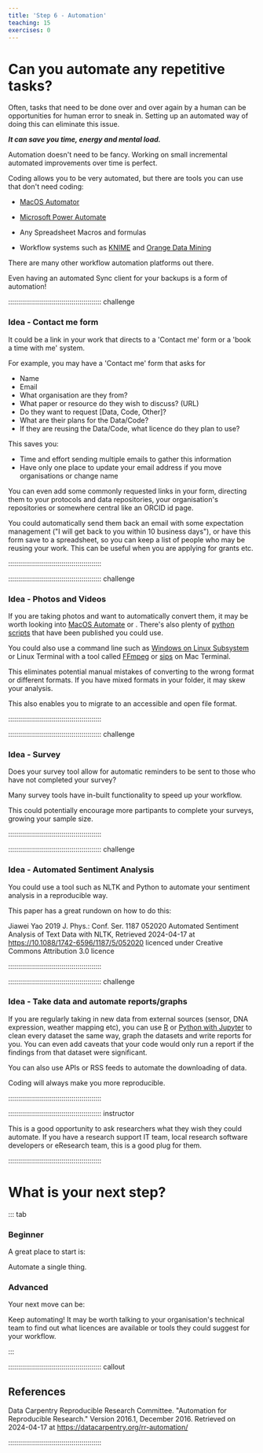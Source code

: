 ```yaml
---
title: 'Step 6 - Automation'
teaching: 15
exercises: 0
---
```


# Can you automate any repetitive tasks?

Often, tasks that need to be done over and over again by a
human can be opportunities for human error to sneak in. Setting up an automated way of doing this can eliminate this issue. 


***It can save you time, energy and mental load.***


Automation doesn't need to be fancy. Working on small incremental automated improvements over time is perfect.


Coding allows you to be very automated, but there are tools you can use that don't need coding:

 - [MacOS Automator](https://support.apple.com/en-au/guide/automator/welcome/mac)

 - [Microsoft Power Automate](https://powerautomate.microsoft.com/en-us/blog/automate-tasks-with-power-automate-desktop-for-windows-10-no-additional-cost/)

 - Any Spreadsheet Macros and formulas

 - Workflow systems such as [KNIME](https://www.knime.com/) and [Orange Data Mining](https://orangedatamining.com/)


There are many other workflow automation platforms out there.

Even having an automated Sync client for your backups is a form of automation!


::::::::::::::::::::::::::::::::::::::::::::::: challenge

### Idea - Contact me form

It could be a link in your work that directs to a 'Contact me' form or a 'book a time with me' system. 

For example, you may have a 'Contact me' form that asks for 

 - Name
 - Email
 - What organisation are they from? 
 - What paper or resource do they wish to discuss? (URL)
 - Do they want to request [Data, Code, Other]?
 - What are their plans for the Data/Code?
 - If they are reusing the Data/Code, what licence do they plan to use?

This saves you:

- Time and effort sending multiple emails to gather this information
- Have only one place to update your email address if you move organisations or change name

You can even add some commonly requested links in your form, directing them to your protocols and data repositories, your organisation's repositories or somewhere central like an ORCID id page. 

You could automatically send them back an email with some expectation management ("I will get back to you within 10 business days"), or have this form save to a spreadsheet, so you can keep a list of people who may be reusing your work. This can be useful when you are applying for grants etc.

:::::::::::::::::::::::::::::::::::::::::::::::



::::::::::::::::::::::::::::::::::::::::::::::: challenge

### Idea - Photos and Videos

If you are taking photos and want to automatically convert them, it may be worth looking into [MacOS Automate](https://www.apple.com/sg/pro/photo/automation/renameconvertcaption.html) or . There's also plenty of [python scripts](https://github.com/andrewning/sortphotos) that have been published you could use. 

You could also use a command line such as [Windows on Linux Subsystem](https://learn.microsoft.com/en-us/windows/wsl/install) or Linux Terminal with a tool called [FFmpeg](https://ffmpeg.org/ffmpeg.html) or [sips](https://ss64.com/mac/sips.html) on Mac Terminal.

This eliminates potential manual mistakes of converting to the wrong format or different formats. If you have mixed formats in your folder, it may skew your analysis.

This also enables you to migrate to an accessible and open file format.

::::::::::::::::::::::::::::::::::::::::::::::: 


::::::::::::::::::::::::::::::::::::::::::::::: challenge

### Idea - Survey

Does your survey tool allow for automatic reminders to be sent to those who have not completed your survey?

Many survey tools have in-built functionality to speed up your workflow. 

This could potentially encourage more partipants to complete your surveys, growing your sample size. 

::::::::::::::::::::::::::::::::::::::::::::::: 

::::::::::::::::::::::::::::::::::::::::::::::: challenge

### Idea - Automated Sentiment Analysis

You could use a tool such as NLTK and Python to automate your sentiment analysis in a reproducible way.

This paper has a great rundown on how to do this:

Jiawei Yao 2019 J. Phys.: Conf. Ser. 1187 052020 Automated Sentiment Analysis of Text Data with NLTK, Retrieved 2024-04-17 at https://10.1088/1742-6596/1187/5/052020 licenced under Creative Commons Attribution 3.0 licence

::::::::::::::::::::::::::::::::::::::::::::::: 



::::::::::::::::::::::::::::::::::::::::::::::: challenge

### Idea - Take data and automate reports/graphs

If you are regularly taking in new data from external sources (sensor, DNA expression, weather mapping etc), you can use [R](https://kbroman.org/knitr_knutshell/) or [Python with Jupyter](https://docs.jupyter.org/en/latest/) to clean every dataset the same way, graph the datasets and write reports for you. You can even add caveats that your code would only run a report if the findings from that dataset were significant.

You can also use APIs or RSS feeds to automate the downloading of data.

Coding will always make you more reproducible.


::::::::::::::::::::::::::::::::::::::::::::::: 


::::::::::::::::::::::::::::::::::::::::::::::: instructor

This is a good opportunity to ask researchers what they wish they could automate. If you have a research support IT team, local research software developers or eResearch team, this is a good plug for them. 

::::::::::::::::::::::::::::::::::::::::::::::: 

# What is your next step?

::: tab 

### Beginner

A great place to start is:


Automate a single thing. 


### Advanced

Your next move can be:

Keep automating! It may be worth talking to your organisation's technical team to find out what licences are available or tools they could suggest for your workflow.


:::



::::::::::::::::::::::::::::::::::::::::::::::: callout

## References


Data Carpentry Reproducible Research Committee. "Automation for Reproducible Research." Version 2016.1, December 2016. Retrieved on 2024-04-17 at https://datacarpentry.org/rr-automation/



:::::::::::::::::::::::::::::::::::::::::::::::